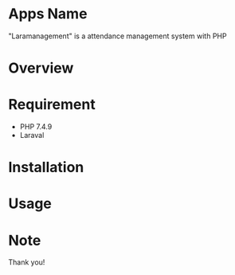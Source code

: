 # Apps Name
"Laramanagement" is a attendance management system with PHP

# Overview
 
# Requirement
 
* PHP 7.4.9 
* Laraval 
 

# Installation
 
# Usage
 
# Note
 
Thank you!